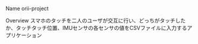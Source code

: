 Name
orii-project

Overview
スマホのタッチを二人のユーザが交互に行い、どっちがタッチしたか、タッチタッチ位置、IMUセンサの各センサの値をCSVファイルに入力するアプリケーション
